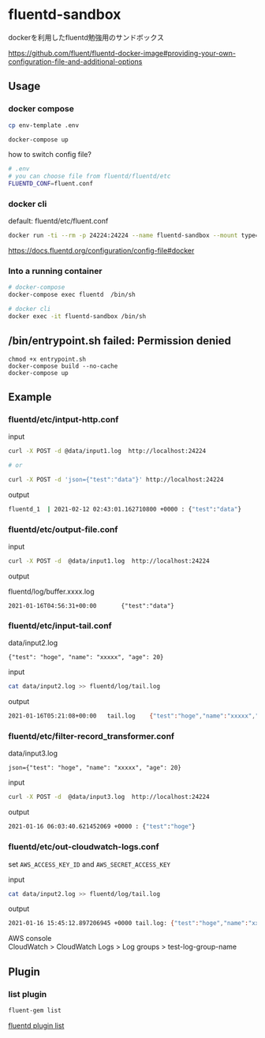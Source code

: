 # fluentd-sandbox
dockerを利用したfluentd勉強用のサンドボックス

https://github.com/fluent/fluentd-docker-image#providing-your-own-configuration-file-and-additional-options

## Usage
### docker compose
 
```bash
cp env-template .env
```

```bash
docker-compose up
```

how to switch config file?

```bash
# .env
# you can choose file from fluentd/fluentd/etc
FLUENTD_CONF=fluent.conf
```

### docker cli
default: fluentd/etc/fluent.conf

```bash
docker run -ti --rm -p 24224:24224 --name fluentd-sandbox --mount type=bind,source=`pwd`/fluentd,target=/fluentd fluentd  -c /fluentd/etc/fluent.conf
```
https://docs.fluentd.org/configuration/config-file#docker

### Into a running container
```bash
# docker-compose
docker-compose exec fluentd  /bin/sh 

# docker cli
docker exec -it fluentd-sandbox /bin/sh
```

## /bin/entrypoint.sh failed: Permission denied

```
chmod +x entrypoint.sh
docker-compose build --no-cache
docker-compose up
```

## Example

### fluentd/etc/intput-http.conf
input
```bash
curl -X POST -d @data/input1.log  http://localhost:24224

# or 

curl -X POST -d 'json={"test":"data"}' http://localhost:24224
```

output
```bash
fluentd_1  | 2021-02-12 02:43:01.162710800 +0000 : {"test":"data"}
```

### fluentd/etc/output-file.conf

input
```bash
curl -X POST -d  @data/input1.log  http://localhost:24224
```

output  

fluentd/log/buffer.xxxx.log
```log
2021-01-16T04:56:31+00:00		{"test":"data"}
```

### fluentd/etc/input-tail.conf

data/input2.log
```
{"test": "hoge", "name": "xxxxx", "age": 20}
```

input
```bash
cat data/input2.log >> fluentd/log/tail.log
```

output
```bash
2021-01-16T05:21:08+00:00	tail.log	{"test":"hoge","name":"xxxxx","age":20}
```

### fluentd/etc/filter-record_transformer.conf

data/input3.log
```
json={"test": "hoge", "name": "xxxxx", "age": 20}
```

input
```bash
curl -X POST -d  @data/input3.log  http://localhost:24224
```

output
```bash
2021-01-16 06:03:40.621452069 +0000 : {"test":"hoge"}
```

### fluentd/etc/out-cloudwatch-logs.conf

set `AWS_ACCESS_KEY_ID` and `AWS_SECRET_ACCESS_KEY`  

input
```bash
cat data/input2.log >> fluentd/log/tail.log
```

output
```bash
2021-01-16 15:45:12.897206945 +0000 tail.log: {"test":"hoge","name":"xxxxx","age":20}
```

AWS console  
CloudWatch > CloudWatch Logs > Log groups > test-log-group-name

## Plugin

### list plugin
```bash
fluent-gem list
```

[fluentd plugin list](https://www.fluentd.org/plugins/all)